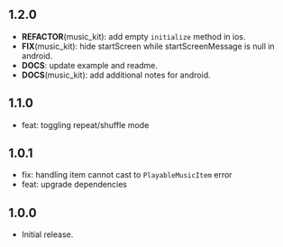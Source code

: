 ## 1.2.0

- **REFACTOR**(music_kit): add empty `initialize` method in ios.
- **FIX**(music_kit): hide startScreen while startScreenMessage is null in android.
- **DOCS**: update example and readme.
- **DOCS**(music_kit): add additional notes for android.

## 1.1.0

- feat: toggling repeat/shuffle mode

## 1.0.1

- fix: handling item cannot cast to `PlayableMusicItem` error
- feat: upgrade dependencies

## 1.0.0

- Initial release.
